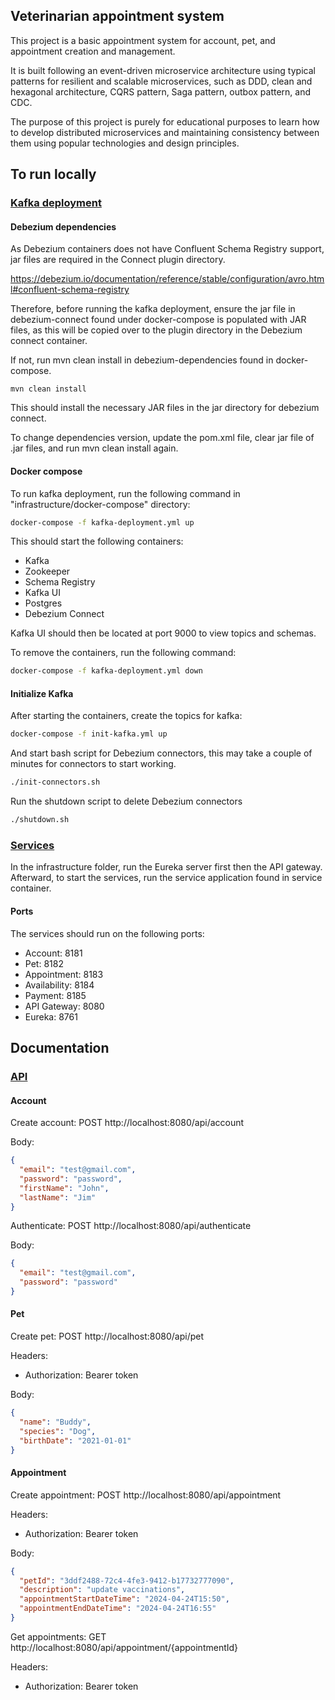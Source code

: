 <h2>Veterinarian appointment system</h2>

This project is a basic appointment system for account, pet, and appointment creation and management. 

It is built following an event-driven microservice architecture using typical patterns for resilient and scalable microservices, such as DDD, clean and hexagonal architecture, CQRS pattern, Saga pattern, outbox pattern, and CDC.

The purpose of this project is purely for educational purposes to learn how to develop distributed microservices and maintaining consistency between them using popular technologies and design principles.

<h2>To run locally</h2>

<u><h3>Kafka deployment</h3></u>

<h4>Debezium dependencies</h4>
As Debezium containers does not have Confluent Schema Registry support, jar files are required in the Connect plugin directory.

https://debezium.io/documentation/reference/stable/configuration/avro.html#confluent-schema-registry

Therefore, before running the kafka deployment, ensure the jar file in debezium-connect found under docker-compose is populated with JAR files, as this will be copied over to the plugin directory in the Debezium connect container.

If not, run mvn clean install in debezium-dependencies found in docker-compose.
```angular2html
mvn clean install
```
This should install the necessary JAR files in the jar directory for debezium connect.

To change dependencies version, update the pom.xml file, clear jar file of .jar files, and run mvn clean install again.

<h4>Docker compose</h4>
To run kafka deployment, run the following command in "infrastructure/docker-compose" directory:

```bash
docker-compose -f kafka-deployment.yml up
```

This should start the following containers:
<ul>
    <li>Kafka</li>
    <li>Zookeeper</li>
    <li>Schema Registry</li>
    <li>Kafka UI</li>
    <li>Postgres</li>
    <li>Debezium Connect</li>
</ul>

Kafka UI should then be located at port 9000 to view topics and schemas.

To remove the containers, run the following command:
```bash
docker-compose -f kafka-deployment.yml down
```

<h4>Initialize Kafka</h4>
After starting the containers, create the topics for kafka:

```bash
docker-compose -f init-kafka.yml up
```

And start bash script for Debezium connectors, this may take a couple of minutes for connectors to start working.
```bash
./init-connectors.sh
```

Run the shutdown script to delete Debezium connectors
```bash
./shutdown.sh
```

<u><h3>Services</h3></u>
In the infrastructure folder, run the Eureka server first then the API gateway.
Afterward, to start the services, run the service application found in service container.

<h4>Ports</h4>
The services should run on the following ports:
<ul>
    <li>Account: 8181</li>
    <li>Pet: 8182</li>
    <li>Appointment: 8183</li>
    <li>Availability: 8184</li>
    <li>Payment: 8185</li>
    <li>API Gateway: 8080</li>
    <li>Eureka: 8761</li>
</ul>

<h2>Documentation</h2>

<u><h3>API</h3></u>

<h4>Account</h4>
Create account: POST http://localhost:8080/api/account

Body:

```json
{
  "email": "test@gmail.com",
  "password": "password",
  "firstName": "John",
  "lastName": "Jim"
}
```

Authenticate: POST http://localhost:8080/api/authenticate

Body:

```json
{
  "email": "test@gmail.com",
  "password": "password"
}
```

<h4>Pet</h4>

Create pet: POST http://localhost:8080/api/pet

Headers: 

<ul>
    <li>Authorization: Bearer token</li>
</ul>

Body:

```json
{
  "name": "Buddy",
  "species": "Dog",
  "birthDate": "2021-01-01"
}
```

<h4>Appointment</h4>

Create appointment: POST http://localhost:8080/api/appointment

Headers:
<ul>
    <li>Authorization: Bearer token</li>
</ul>

Body:

```json
{
  "petId": "3ddf2488-72c4-4fe3-9412-b17732777090",
  "description": "update vaccinations",
  "appointmentStartDateTime": "2024-04-24T15:50",
  "appointmentEndDateTime": "2024-04-24T16:55"
}
```

Get appointments: GET http://localhost:8080/api/appointment/{appointmentId}

Headers:
<ul>
    <li>Authorization: Bearer token</li>
</ul>
